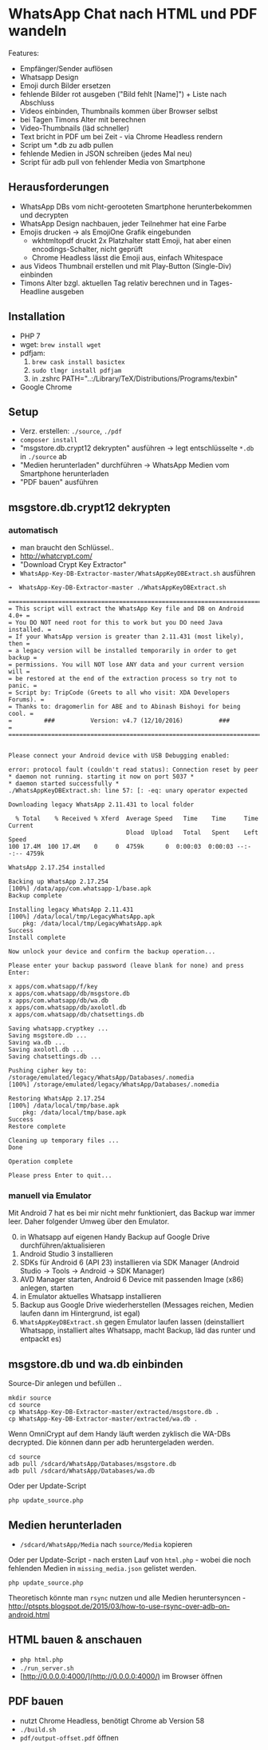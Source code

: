 
# WhatsApp Chat nach HTML und PDF wandeln

Features:
- Empfänger/Sender auflösen
- Whatsapp Design
- Emoji durch Bilder ersetzen
- fehlende Bilder rot ausgeben ("Bild fehlt [Name]") + Liste nach Abschluss
- Videos einbinden, Thumbnails kommen über Browser selbst
- bei Tagen Timons Alter mit berechnen
- Video-Thumbnails (läd schneller)
- Text bricht in PDF um bei Zeit - via Chrome Headless rendern
- Script um *.db zu adb pullen
- fehlende Medien in JSON schreiben (jedes Mal neu)
- Script für adb pull von fehlender Media von Smartphone

## Herausforderungen
- WhatsApp DBs vom nicht-gerooteten Smartphone herunterbekommen und decrypten
- WhatsApp Design nachbauen, jeder Teilnehmer hat eine Farbe
- Emojis drucken -> als EmojiOne Grafik eingebunden 
  - wkhtmltopdf druckt 2x Platzhalter statt Emoji, hat aber einen encodings-Schalter, nicht geprüft
  - Chrome Headless lässt die Emoji aus, einfach Whitespace
- aus Videos Thumbnail erstellen und mit Play-Button (Single-Div) einbinden
- Timons Alter bzgl. aktuellen Tag relativ berechnen und in Tages-Headline ausgeben

## Installation

- PHP 7
- wget: `brew install wget`
- pdfjam:
  1. `brew cask install basictex`
  2. `sudo tlmgr install pdfjam`
  3. in .zshrc PATH="..:/Library/TeX/Distributions/Programs/texbin"
- Google Chrome

## Setup

- Verz. erstellen: `./source`, `./pdf`
- `composer install`
- "msgstore.db.crypt12 dekrypten" ausführen -> legt entschlüsselte `*.db` in `./source` ab
- "Medien herunterladen" durchführen -> WhatsApp Medien vom Smartphone herunterladen
- "PDF bauen" ausführen


## msgstore.db.crypt12 dekrypten

### automatisch

- man braucht den Schlüssel..
- http://whatcrypt.com/
- "Download Crypt Key Extractor"
- `WhatsApp-Key-DB-Extractor-master/WhatsAppKeyDBExtract.sh` ausführen

```
➜  WhatsApp-Key-DB-Extractor-master ./WhatsAppKeyDBExtract.sh 

=========================================================================
= This script will extract the WhatsApp Key file and DB on Android 4.0+ =
= You DO NOT need root for this to work but you DO need Java installed. =
= If your WhatsApp version is greater than 2.11.431 (most likely), then =
= a legacy version will be installed temporarily in order to get backup =
= permissions. You will NOT lose ANY data and your current version will =
= be restored at the end of the extraction process so try not to panic. =
= Script by: TripCode (Greets to all who visit: XDA Developers Forums). =
= Thanks to: dragomerlin for ABE and to Abinash Bishoyi for being cool. =
=         ###          Version: v4.7 (12/10/2016)          ###          =
=========================================================================


Please connect your Android device with USB Debugging enabled:

error: protocol fault (couldn't read status): Connection reset by peer
* daemon not running. starting it now on port 5037 *
* daemon started successfully *
./WhatsAppKeyDBExtract.sh: line 57: [: -eq: unary operator expected

Downloading legacy WhatsApp 2.11.431 to local folder

  % Total    % Received % Xferd  Average Speed   Time    Time     Time  Current
                                 Dload  Upload   Total   Spent    Left  Speed
100 17.4M  100 17.4M    0     0  4759k      0  0:00:03  0:00:03 --:--:-- 4759k

WhatsApp 2.17.254 installed

Backing up WhatsApp 2.17.254
[100%] /data/app/com.whatsapp-1/base.apk
Backup complete

Installing legacy WhatsApp 2.11.431
[100%] /data/local/tmp/LegacyWhatsApp.apk
	pkg: /data/local/tmp/LegacyWhatsApp.apk
Success
Install complete

Now unlock your device and confirm the backup operation...

Please enter your backup password (leave blank for none) and press Enter: 

x apps/com.whatsapp/f/key
x apps/com.whatsapp/db/msgstore.db
x apps/com.whatsapp/db/wa.db
x apps/com.whatsapp/db/axolotl.db
x apps/com.whatsapp/db/chatsettings.db

Saving whatsapp.cryptkey ...
Saving msgstore.db ...
Saving wa.db ...
Saving axolotl.db ...
Saving chatsettings.db ...

Pushing cipher key to: /storage/emulated/legacy/WhatsApp/Databases/.nomedia
[100%] /storage/emulated/legacy/WhatsApp/Databases/.nomedia

Restoring WhatsApp 2.17.254
[100%] /data/local/tmp/base.apk
	pkg: /data/local/tmp/base.apk
Success
Restore complete

Cleaning up temporary files ...
Done

Operation complete

Please press Enter to quit...
```

### manuell via Emulator

Mit Android 7 hat es bei mir nicht mehr funktioniert, das Backup war immer leer. Daher folgender Umweg über den Emulator.

0. in Whatsapp auf eigenen Handy Backup auf Google Drive durchführen/aktualisieren
1. Android Studio 3 installieren
2. SDKs für Android 6 (API 23) installieren via SDK Manager (Android Studio -> Tools -> Android -> SDK Manager)
3. AVD Manager starten, Android 6 Device mit passenden Image (x86) anlegen, starten
4. in Emulator aktuelles Whatsapp installieren
5. Backup aus Google Drive wiederherstellen (Messages reichen, Medien laufen dann im Hintergrund, ist egal)
6. `WhatsAppKeyDBExtract.sh` gegen Emulator laufen lassen (deinstalliert Whatsapp, installiert altes Whatsapp, macht Backup, läd das runter und entpackt es)


## msgstore.db und wa.db einbinden

Source-Dir anlegen und befüllen .. 

```
mkdir source
cd source
cp WhatsApp-Key-DB-Extractor-master/extracted/msgstore.db .
cp WhatsApp-Key-DB-Extractor-master/extracted/wa.db .
```

Wenn OmniCrypt auf dem Handy läuft werden zyklisch die WA-DBs decrypted. 
Die können dann per adb heruntergeladen werden.

```
cd source
adb pull /sdcard/WhatsApp/Databases/msgstore.db
adb pull /sdcard/WhatsApp/Databases/wa.db
```

Oder per Update-Script

```
php update_source.php
```

## Medien herunterladen

- `/sdcard/WhatsApp/Media` nach `source/Media` kopieren

Oder per Update-Script - nach ersten Lauf von `html.php` - wobei die noch fehlenden Medien in `missing_media.json` gelistet werden. 

```
php update_source.php
```

Theoretisch könnte man `rsync` nutzen und alle Medien heruntersyncen - http://ptspts.blogspot.de/2015/03/how-to-use-rsync-over-adb-on-android.html

## HTML bauen & anschauen

- `php html.php`
- `./run_server.sh`
- [http://0.0.0.0:4000/](http://0.0.0.0:4000/) im Browser öffnen

## PDF bauen

- nutzt Chrome Headless, benötigt Chrome ab Version 58
- `./build.sh`
- `pdf/output-offset.pdf` öffnen